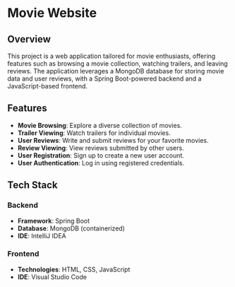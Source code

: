 # Movie Website

## Overview

This project is a web application tailored for movie enthusiasts, offering features such as browsing a movie collection, watching trailers, and leaving reviews. The application leverages a MongoDB database for storing movie data and user reviews, with a Spring Boot-powered backend and a JavaScript-based frontend.

## Features

- **Movie Browsing**: Explore a diverse collection of movies.
- **Trailer Viewing**: Watch trailers for individual movies.
- **User Reviews**: Write and submit reviews for your favorite movies.
- **Review Viewing**: View reviews submitted by other users.
- **User Registration**: Sign up to create a new user account.
- **User Authentication**: Log in using registered credentials.

## Tech Stack

### Backend
- **Framework**: Spring Boot
- **Database**: MongoDB (containerized)
- **IDE**: IntelliJ IDEA

### Frontend
- **Technologies**: HTML, CSS, JavaScript
- **IDE**: Visual Studio Code

